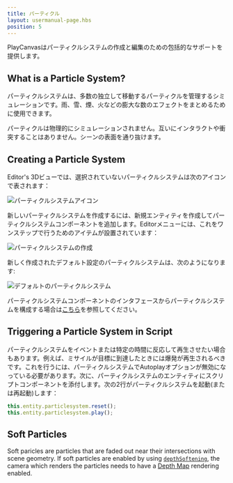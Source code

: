 ```yaml
---
title: パーティクル
layout: usermanual-page.hbs
position: 5
---
```


PlayCanvasはパーティクルシステムの作成と編集のための包括的なサポートを提供します。

## What is a Particle System?

パーティクルシステムは、多数の独立して移動するパーティクルを管理するシミュレーションです。雨、雪、煙、火などの膨大な数のエフェクトをまとめるために使用できます。

パーティクルは物理的にシミュレーションされません。互いにインタラクトや衝突することはありません。シーンの表面を通り抜けます。

## Creating a Particle System

Editor's 3Dビューでは、選択されていないパーティクルシステムは次のアイコンで表されます：

![パーティクルシステムアイコン][1]

新しいパーティクルシステムを作成するには、新規エンティティを作成してパーティクルシステムコンポーネントを追加します。Editorメニューには、これをワンステップで行うためのアイテムが設置されています：

![パーティクルシステムの作成][2]

新しく作成されたデフォルト設定のパーティクルシステムは、次のようになります:

![デフォルトのパーティクルシステム][3]

パーティクルシステムコンポーネントのインタフェースからパーティクルシステムを構成する場合は[こちら][4]を参照してください。

## Triggering a Particle System in Script

パーティクルシステムをイベントまたは特定の時間に反応して再生させたい場合もあります。例えば、ミサイルが目標に到達したときには爆発が再生されるべきです。これを行うには、パーティクルシステムでAutoplayオプションが無効になっている必要があります。次に、パーティクルシステムのエンティティにスクリプトコンポーネントを添付します。次の2行がパーティクルシステムを起動(または再起動)します：

```javascript
this.entity.particlesystem.reset();
this.entity.particlesystem.play();
```

## Soft Particles

Soft paricles are particles that are faded out near their intersections with scene geometry. If soft particles are enabled by using [```depthSoftening```][5], the camera which renders the particles needs to have a [Depth Map][6] rendering enabled.

[1]: /images/user-manual/graphics/particles/particle_system_icon.png
[2]: /images/user-manual/graphics/particles/particle_system_create.png
[3]: /images/user-manual/graphics/particles/particle_system_default.gif
[4]: /user-manual/packs/components/particlesystem
[5]: /api/pc.ParticleSystemComponent.html#depthSoftening
[6]: /user-manual/graphics/cameras/depth-layer
